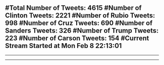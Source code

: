 #Total Number of Tweets: 4615 
#Number of Clinton Tweets: 2221
#Number of Rubio Tweets: 998
#Number of Cruz Tweets: 690
#Number of Sanders Tweets: 326
#Number of Trump Tweets: 223
#Number of Carson Tweets: 154
#Current Stream Started at Mon Feb  8 22:13:01
---
---
---
